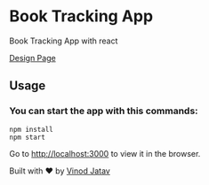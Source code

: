 # Book Tracking App
Book Tracking App with react

[Design Page](https://drive.google.com/file/d/152S5o76q1t8gUhQxguO7aLFykcoBqOEw/view?usp=sharing)

## Usage

### You can start the app with this commands:
```
npm install
npm start

```

Go to [http://localhost:3000](http://localhost:3000) to view it in the browser.

Built with ♥ by [Vinod Jatav](https://vinodjatav.tech/)
 
